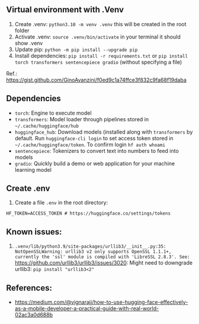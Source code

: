 ## Virtual environment with .Venv

1. Create .venv: `python3.10 -m venv .venv` this will be created in the root folder
2. Activate .venv: `source .venv/bin/activate` in your terminal it should show .venv
3. Update pip: `python -m pip install --upgrade pip`
4. Install dependencies: `pip install -r requirements.txt` or `pip install torch transformers sentencepiece gradio` (without specifying a file)

Ref.: https://gist.github.com/GinoAvanzini/f0ed9c1a74ffce3f832c9fa68f19daba

## Dependencies

- `torch`: Engine to execute model
- `transformers`: Model loader through pipelines stored in `~/.cache/huggingface/hub`
- `huggingface_hub`: Download models (installed along with `transformers` by default. Run `huggingface-cli login` to set access token stored in `~/.cache/huggingface/token`. To confirm login `hf auth whoami`
- `sentencepiece`: Tokenizers to convert text into numbers to feed into models 
- `gradio`: Quickly build a demo or web application for your machine learning model

## Create .env

1. Create a file `.env` in the root directory:

```
HF_TOKEN=ACCESS_TOKEN # https://huggingface.co/settings/tokens
```
 

## Known issues:

1. `.venv/lib/python3.9/site-packages/urllib3/__init__.py:35: NotOpenSSLWarning: urllib3 v2 only supports OpenSSL 1.1.1+, currently the 'ssl' module is compiled with 'LibreSSL 2.8.3'. See:` https://github.com/urllib3/urllib3/issues/3020: Might need to downgrade urllib3:  `pip install "urllib3<2"`

## References:

- https://medium.com/@vignarajj/how-to-use-hugging-face-effectively-as-a-mobile-developer-a-practical-guide-with-real-world-02ac3a0d688b
